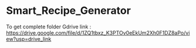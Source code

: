 # Smart_Recipe_Generator

To get complete folder 
Gdrive link : https://drive.google.com/file/d/1ZQ1tbxz_K3PTOv0eEkUm2Xh0F1DZ8aPo/view?usp=drive_link
